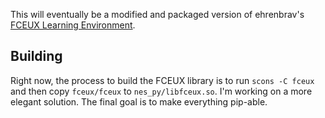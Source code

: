 This will eventually be a modified and packaged version of ehrenbrav's [FCEUX Learning Environment](https://github.com/ehrenbrav/FCEUX_Learning_Environment).

## Building
Right now, the process to build the FCEUX library is to run `scons -C fceux` and then copy `fceux/fceux` to `nes_py/libfceux.so`. I'm working on a more elegant solution.
The final goal is to make everything pip-able.